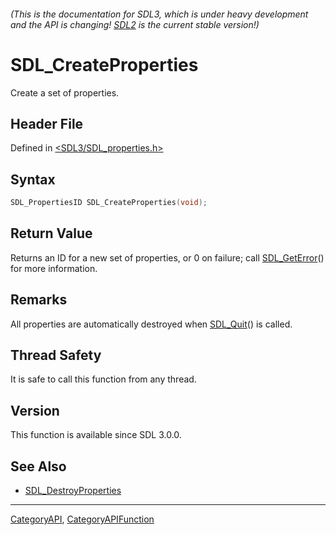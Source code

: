###### (This is the documentation for SDL3, which is under heavy development and the API is changing! [SDL2](https://wiki.libsdl.org/SDL2/) is the current stable version!)
# SDL_CreateProperties

Create a set of properties.

## Header File

Defined in [<SDL3/SDL_properties.h>](https://github.com/libsdl-org/SDL/blob/main/include/SDL3/SDL_properties.h)

## Syntax

```c
SDL_PropertiesID SDL_CreateProperties(void);

```

## Return Value

Returns an ID for a new set of properties, or 0 on failure; call
[SDL_GetError](SDL_GetError)() for more information.

## Remarks

All properties are automatically destroyed when [SDL_Quit](SDL_Quit)() is
called.

## Thread Safety

It is safe to call this function from any thread.

## Version

This function is available since SDL 3.0.0.

## See Also

- [SDL_DestroyProperties](SDL_DestroyProperties)

----
[CategoryAPI](CategoryAPI), [CategoryAPIFunction](CategoryAPIFunction)

